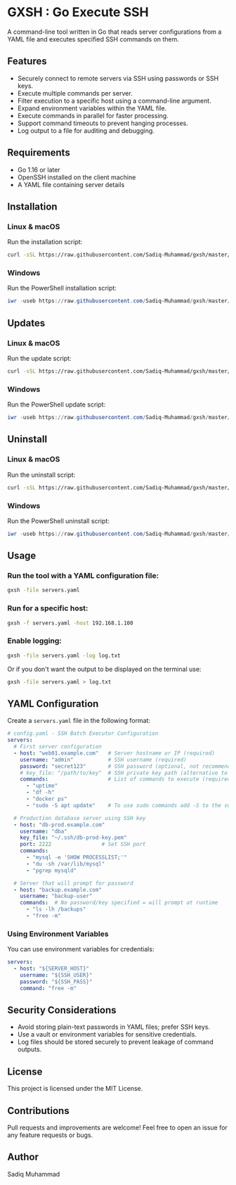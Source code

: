 # GXSH : Go Execute SSH

A command-line tool written in Go that reads server configurations from a YAML file and executes specified SSH commands on them.

## Features
- Securely connect to remote servers via SSH using passwords or SSH keys.
- Execute multiple commands per server.
- Filter execution to a specific host using a command-line argument.
- Expand environment variables within the YAML file.
- Execute commands in parallel for faster processing.
- Support command timeouts to prevent hanging processes.
- Log output to a file for auditing and debugging.

## Requirements
- Go 1.16 or later
- OpenSSH installed on the client machine
- A YAML file containing server details

## Installation
### **Linux & macOS**
Run the installation script:
```sh
curl -sSL https://raw.githubusercontent.com/Sadiq-Muhammad/gxsh/master/scripts/install.sh | sudo bash
```

### **Windows**
Run the PowerShell installation script:
```powershell
iwr -useb https://raw.githubusercontent.com/Sadiq-Muhammad/gxsh/master/scripts/install.ps1 | iex
```

## Updates
### **Linux & macOS**
Run the update script:
```sh
curl -sSL https://raw.githubusercontent.com/Sadiq-Muhammad/gxsh/master/scripts/update.sh | sudo bash
```

### **Windows**
Run the PowerShell update script:
```powershell
iwr -useb https://raw.githubusercontent.com/Sadiq-Muhammad/gxsh/master/scripts/update.ps1 | iex
```

## Uninstall
### **Linux & macOS**
Run the uninstall script:
```sh
curl -sSL https://raw.githubusercontent.com/Sadiq-Muhammad/gxsh/master/scripts/uninstall.sh | sudo bash
```

### **Windows**
Run the PowerShell uninstall script:
```powershell
iwr -useb https://raw.githubusercontent.com/Sadiq-Muhammad/gxsh/master/scripts/uninstall.ps1 | iex
```

## Usage
### Run the tool with a YAML configuration file:
```sh
gxsh -file servers.yaml
```

### Run for a specific host:
```sh
gxsh -f servers.yaml -host 192.168.1.100
```

### Enable logging:
```sh
gxsh -file servers.yaml -log log.txt
```
Or if you don't want the output to be displayed on the terminal use:
```sh
gxsh -file servers.yaml > log.txt
```

## YAML Configuration
Create a `servers.yaml` file in the following format:
```yaml
# config.yaml - SSH Batch Executor Configuration
servers:
  # First server configuration
  - host: "web01.example.com"   # Server hostname or IP (required)
    username: "admin"           # SSH username (required)
    password: "secret123"       # SSH password (optional, not recommended)
    # key_file: "/path/to/key"  # SSH private key path (alternative to password)
    commands:                   # List of commands to execute (required)
      - "uptime"
      - "df -h"
      - "docker ps"
      - "sudo -S apt update"    # To use sudo commands add -S to the sudo

  # Production database server using SSH key
  - host: "db-prod.example.com"
    username: "dba"
    key_file: "~/.ssh/db-prod-key.pem"
    port: 2222                # Set SSH port
    commands:
      - "mysql -e 'SHOW PROCESSLIST;'"
      - "du -sh /var/lib/mysql"
      - "pgrep mysqld"

  # Server that will prompt for password
  - host: "backup.example.com"
    username: "backup-user"
    commands:  # No password/key specified = will prompt at runtime
      - "ls -lh /backups"
      - "free -m"
```

### Using Environment Variables
You can use environment variables for credentials:
```yaml
servers:
  - host: "${SERVER_HOST}"
    username: "${SSH_USER}"
    password: "${SSH_PASS}"
    command: "free -m"
```

## Security Considerations
- Avoid storing plain-text passwords in YAML files; prefer SSH keys.
- Use a vault or environment variables for sensitive credentials.
- Log files should be stored securely to prevent leakage of command outputs.

## License
This project is licensed under the MIT License.

## Contributions
Pull requests and improvements are welcome! Feel free to open an issue for any feature requests or bugs.

## Author
Sadiq Muhammad